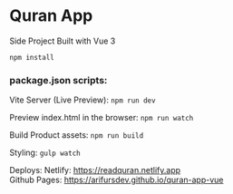 # Quran App
Side Project Built with Vue 3

`npm install`<br>

### package.json scripts: <br>

Vite Server (Live Preview):
`npm run dev`<br>

Preview index.html in the browser: `npm run watch`<br>

Build Product assets: `npm run build`<br>

Styling: `gulp watch`

Deploys:
Netlify: https://readquran.netlify.app<br>
Github Pages: https://arifursdev.github.io/quran-app-vue
